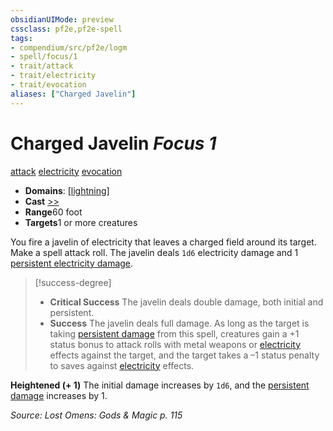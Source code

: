 ```yaml
---
obsidianUIMode: preview
cssclass: pf2e,pf2e-spell
tags:
- compendium/src/pf2e/logm
- spell/focus/1
- trait/attack
- trait/electricity
- trait/evocation
aliases: ["Charged Javelin"]
---
```

# Charged Javelin *Focus 1*   
[attack](../../Rules/traits/attack.md)  [electricity](../../Rules/traits/electricity.md)  [evocation](../../Rules/traits/evocation.md)  

- **Domains**: [[lightning](../setting/domains.md#Lightning)]
- **Cast** [>>](../../Rules/core-rulebook/chapter-9-playing-the-game.md#Actions "Two-Action") 
- **Range**60 foot
- **Targets**1 or more creatures

You fire a javelin of electricity that leaves a charged field around its target. Make a spell attack roll. The javelin deals `1d6` electricity damage and 1 [persistent electricity damage](../../Rules/conditions.md#Persistent%20Damage).

> [!success-degree] 
> - **Critical Success** The javelin deals double damage, both initial and persistent.
> - **Success** The javelin deals full damage. As long as the target is taking [persistent damage](../../Rules/conditions.md#Persistent%20Damage) from this spell, creatures gain a +1 status bonus to attack rolls with metal weapons or [electricity](../../Rules/traits/electricity.md) effects against the target, and the target takes a –1 status penalty to saves against [electricity](../../Rules/traits/electricity.md) effects.

**Heightened (+ 1)** The initial damage increases by `1d6`, and the [persistent damage](../../Rules/conditions.md#Persistent%20Damage) increases by 1.

*Source: Lost Omens: Gods & Magic p. 115*